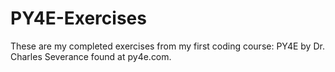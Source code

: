 # PY4E-Exercises
These are my completed exercises from my first coding course: PY4E by Dr. Charles Severance found at py4e.com.

